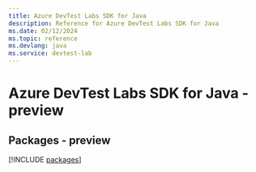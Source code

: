 ```yaml
---
title: Azure DevTest Labs SDK for Java
description: Reference for Azure DevTest Labs SDK for Java
ms.date: 02/12/2024
ms.topic: reference
ms.devlang: java
ms.service: devtest-lab
---
```

# Azure DevTest Labs SDK for Java - preview
## Packages - preview
[!INCLUDE [packages](devtest-labs-index.md)]